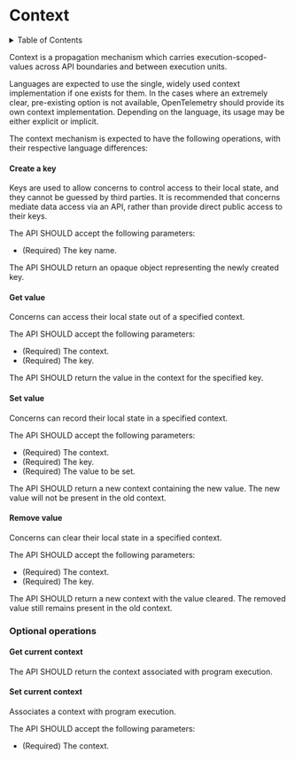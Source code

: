 # Context

<details>
<summary>
Table of Contents
</summary>

- [Create a key](#create-a-key)
- [Get value](#get-value)
- [Set value](#set-value)
- [Remove value](#remove-value)
- [Optional operations](#optional-operations)
    - [Get current context](#get-current-context)
    - [Set current context](#set-current-context)

</details>

Context is a propagation mechanism which carries execution-scoped-values
across API boundaries and between execution units.

Languages are expected to use the single, widely used context implementation
if one exists for them. In the cases where an extremely clear, pre-existing
option is not available, OpenTelemetry should provide its own context
implementation. Depending on the language, its usage may be either explicit
or implicit.

The context mechanism is expected to have the following operations, with their
respective language differences:

#### Create a key

Keys are used to allow concerns to control access to their local state, and they
cannot be guessed by third parties. It is recommended that concerns mediate
data access via an API, rather than provide direct public access to their keys.

The API SHOULD accept the following parameters:

- (Required) The key name.

The API SHOULD return an opaque object representing the newly created key.

#### Get value

Concerns can access their local state out of a specified context.

The API SHOULD accept the following parameters:

- (Required) The context.
- (Required) The key.

The API SHOULD return the value in the context for the specified key.

#### Set value

Concerns can record their local state in a specified context.

The API SHOULD accept the following parameters:

- (Required) The context.
- (Required) The key.
- (Required) The value to be set.

The API SHOULD return a new context containing the new value.
The new value will not be present in the old context.

#### Remove value

Concerns can clear their local state in a specified context.

The API SHOULD accept the following parameters:

- (Required) The context.
- (Required) The key.

The API SHOULD return a new context with the value cleared.
The removed value still remains present in the old context.

### Optional operations

#### Get current context

The API SHOULD return the context associated with program execution.

#### Set current context

Associates a context with program execution.

The API SHOULD accept the following parameters:

- (Required) The context.
